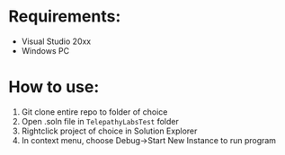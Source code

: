 # Requirements:

- Visual Studio 20xx
- Windows PC

# How to use:

1. Git clone entire repo to folder of choice
2. Open .soln file in `TelepathyLabsTest` folder
3. Rightclick project of choice in Solution Explorer
4. In context menu, choose Debug->Start New Instance to run program

